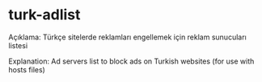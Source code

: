 # turk-adlist
Açıklama:       Türkçe sitelerde reklamları engellemek için reklam sunucuları listesi

Explanation:    Ad servers list to block ads on Turkish websites (for use with hosts files)
